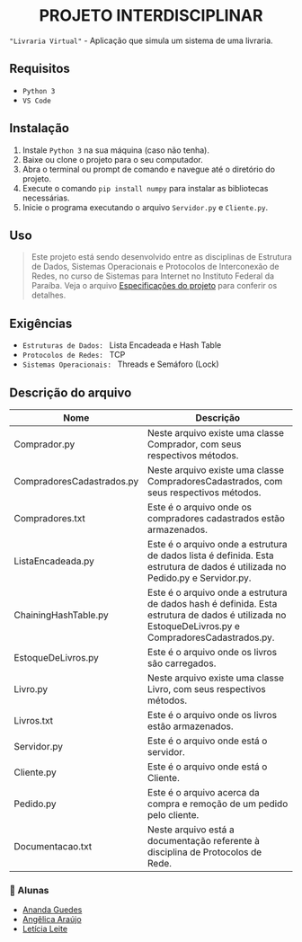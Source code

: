 <h1 align="center">PROJETO INTERDISCIPLINAR</h1>


`"Livraria Virtual"` - Aplicação que simula um sistema de uma livraria. 

## Requisitos
+ `Python 3`
+ `VS Code`

## Instalação
1. Instale `Python 3` na sua máquina (caso não tenha).
2. Baixe ou clone o projeto para o seu computador.
3. Abra o terminal ou prompt de comando e navegue até o diretório do projeto.
4. Execute o comando `pip install numpy` para instalar as bibliotecas necessárias.
5. Inicie o programa executando o arquivo `Servidor.py` e `Cliente.py`.

## Uso
> Este projeto está sendo desenvolvido entre as disciplinas de Estrutura de Dados, Sistemas Operacionais e Protocolos de Interconexão de Redes, no curso de Sistemas para Internet no Instituto Federal da Paraíba. Veja o arquivo [Especificações do projeto](https://docs.google.com/document/d/1FZBZ8_yj2_KbW5qPUHh2yBUGZ-x6_cQPvE1VKb37pR0/edit?usp=sharing) para conferir os detalhes.


## Exigências
+ `Estruturas de Dados: ` Lista Encadeada e Hash Table
+ `Protocolos de Redes: ` TCP
+ `Sistemas Operacionais: ` Threads e Semáforo (Lock)


## Descrição do arquivo
| Nome | Descrição |
| ------ | ----------- |
| Comprador.py | Neste arquivo existe uma classe Comprador, com seus respectivos métodos.|
| CompradoresCadastrados.py | Neste arquivo existe uma classe CompradoresCadastrados, com seus respectivos métodos.|
| Compradores.txt | Este é o arquivo onde os compradores cadastrados estão armazenados.|
| ListaEncadeada.py | Este é o arquivo onde a estrutura de dados lista é definida. Esta estrutura de dados é utilizada no Pedido.py e Servidor.py. |
| ChainingHashTable.py | Este é o arquivo onde a estrutura de dados hash é definida. Esta estrutura de dados é utilizada no EstoqueDeLivros.py e CompradoresCadastrados.py. |
| EstoqueDeLivros.py | Este é o arquivo onde os livros são carregados.|
| Livro.py | Neste arquivo existe uma classe Livro, com seus respectivos métodos.|
| Livros.txt | Este é o arquivo onde os livros estão armazenados.|
| Servidor.py | Este é o arquivo onde está o servidor.|
| Cliente.py | Este é o arquivo onde está o Cliente.|
| Pedido.py | Este é o arquivo acerca da compra e remoção de um pedido pelo cliente.|
| Documentacao.txt | Neste arquivo está a documentação referente à disciplina de Protocolos de Rede.|


### 📝 Alunas

- [Ananda Guedes](https://github.com/agu3des)
- [Angêlica Araújo](https://github.com/araujo-angel)
- [Letícia Leite](https://github.com/l-e-t-i-c-i-a)

